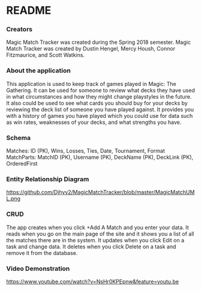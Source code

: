 # README

### Creators
Magic Match Tracker was created during the Spring 2018 semester. Magic Match Tracker was created by Dustin Hengel, Mercy Housh, Connor Fitzmaurice, and Scott Watkins.

### About the application
This application is used to keep track of games played in Magic: The Gathering. It can be used for someone to review what decks they have used in what circumstances and how they might change playstyles in the future. It also could be used to see what cards you should buy for your decks by reviewing the deck list of someone you have played against. It provides you with a history of games you have played which you could use for data such as win rates, weaknesses of your decks, and what strengths you have.

### Schema
Matches: ID (PK), Wins, Losses, Ties, Date, Tournament, Format
MatchParts: MatchID (PK), Username (PK), DeckName (PK), DeckLink (PK), OrderedFirst

### Entity Relationship Diagram
https://github.com/Djhyv2/MagicMatchTracker/blob/master/MagicMatchUML.png

### CRUD
The app creates when you click +Add A Match and you enter your data. It reads when you go on the main page of the site and it shows you a list of all the matches there are in the system. It updates when you click Edit on a task and change data. It deletes when you click Delete on a task and remove it from the database.

### Video Demonstration
https://www.youtube.com/watch?v=NsHr0KPEpnw&feature=youtu.be
